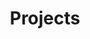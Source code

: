 ---
layout: work
title: Projects
slug: /projects

sections: 
- title: Academic
  items:
  - title: How Well do 6D Pose Recognition Algorithms Generalize?
    description: We investigate three popular algorithms for 6D pose recognition from an RGB image. We create a synthetic dataset which contains challenging out-of-distribution examples to evaluate the algorithms' performance.
    url: /assets/6D_Pose_Recognition.pdf
    image:
      src: assets/img/6D.png
      alt: thumbnail
  - title: Plant Segmentation
    description: We investigate various approaches to segmentation of overhead plant images, and generate a new, more challenging dataset to test these approaches on.
    url: https://cpsiff.github.io/plant-segmentation
    image:
      src: assets/img/plant.png
      alt: thumbnail

  - title: Machine Learning to Predict Honey Production from Air Quality
    description: We combine historical air quality data and honey production data to predict honey production via linear regression and variations on k-nearest-neighbors.
    url: /assets/Predicting_Honey_Production.pdf
    image:
      src: assets/img/bees.png
      alt: thumbnail

- title: Personal
  items:
  - title: VaccProgress
    description: Twitter bot that tweets every time 1% of the U.S. population is vaccinated against COVID-19, pulls data from the CDC.
    url: https://twitter.com/VaccProgress
    image:
      src: assets/img/vacc.png
      alt: thumbnail

  - title: plotify
    url: https://github.com/cpsiff/plotify
    description: Javascript web application for visualizing Spotify library album covers. Automatically generates cover art collage from a user's Spotify library using the Spotify API
    image:
      src: assets/img/plotify.png
      alt: thumbnail
---